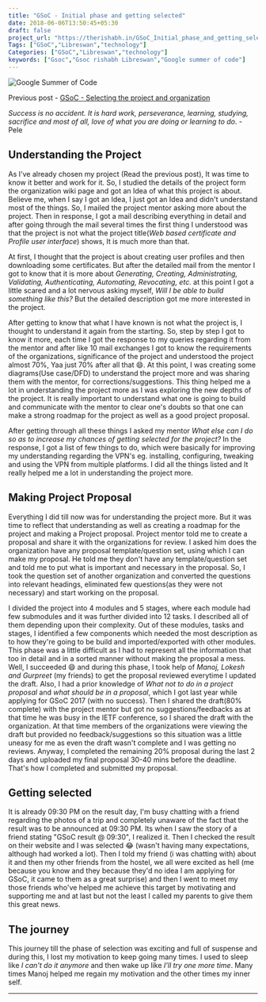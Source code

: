 ```yaml
---
title: "GSoC - Initial phase and getting selected"
date: 2018-06-06T13:50:45+05:30
draft: false
project_url: "https://therishabh.in/GSoC_Initial_phase_and_getting_selected/"
Tags: ["GSoC","Libreswan","technology"]
Categories: ["GSoC","Libreswan","technology"]
keywords: ["Gsoc","Gsoc rishabh Libreswan","Google summer of code"]
---
```


![Google Summer of Code](https://therishabh.in/gsoc-logo.svg)


Previous post - [GSoC - Selecting the project and organization](https://therishabh.in/gsoc_selecting_the_project_and_organization/)

*Success is no accident. It is hard work, perseverance, learning, studying, sacrifice and most of all, love of what you are doing or learning to do*. - Pele

## Understanding the Project
As I've already chosen my project (Read the previous post), It was time to know it better and work for it.
So, I studied the details of the project form the organization wiki page and got an Idea of what this project is about. Believe me, when I say I got an Idea, I just got an Idea and didn't understand most of the things. So, I mailed the project mentor asking more about the project. Then in response, I got a mail describing everything in detail and after going through the mail several times the first thing I understood was that the project is not what the project title(*Web based certificate and Profile user interface*) shows, It is much more than that.

At first, I thought that the project is about creating user profiles and then downloading some certificates. But after the detailed mail from the mentor I got to know that it is more about *Generating, Creating, Administrating, Validating, Authenticating, Automating, Revocating, etc.* at this point I got a little scared and a lot nervous asking myself, *Will I be able to build something like this?* But the detailed description got me more interested in the project.

After getting to know that what I have known is not what the project is, I thought to understand it again from the starting.
So, step by step I got to know it more, each time I got the response to my queries regarding it from the mentor and after like 10 mail exchanges I got to know the requirements of the organizations, significance of the project and understood the project almost 70%, Yaa just 70% after all that :smile:. At this point, I was creating some diagrams(Use case/DFD) to understand the project more and was sharing them with the mentor, for corrections/suggestions. This thing helped me a lot in understanding the project more as I was exploring the new depths of the project.
It is really important to understand what one is going to build and communicate with the mentor to clear one's doubts so that one can make a strong roadmap for the project as well as a good project proposal.

After getting through all these things I asked my mentor *What else can I do so as to increase my chances of getting selected for the project?* In the response, I got a list of few things to do, which were basically for improving my understanding regarding the VPN's eg. installing, configuring, tweaking and using the VPN from multiple platforms. I did all the things listed and It really helped me a lot in understanding the project more.

## Making Project Proposal
Everything I did till now was for understanding the project more. But it was time to reflect that understanding as well as creating a roadmap for the project and making a Project proposal. Project mentor told me to create a proposal and share it with the organizations for review. I asked him does the organization have any proposal template/question set, using which I can make my proposal. He told me they don't have any template/question set and told me to put what is important and necessary in the proposal. So, I took the question set of another organization and converted the questions into relevant headings, eliminated few questions(as they were not necessary) and start working on the proposal.

I divided the project into 4 modules and 5 stages, where each module had few submodules and it was further divided into 12 tasks. I described all of them depending upon their complexity. Out of these modules, tasks and stages, I identified a few components which needed the most description as to how they're going to be build and imported/exported with other modules.
This phase was a little difficult as I had to represent all the information that too in detail and in a sorted manner without making the proposal a mess. Well, I succeeded :smile: and during this phase, I took help of *Manoj, Lokesh and Gurpreet* (my friends) to get the proposal reviewed everytime I updated the draft. Also, I had a prior knowledge of *What not to do in a project proposal* and *what should be in a proposal*, which I got last year while applying for GSoC 2017 (with no success).
Then I shared the draft(80% complete) with the project mentor but got no suggestions/feedbacks as at that time he was busy in the IETF conference, so I shared the draft with the organization. At that time members of the organizations were viewing the draft but provided no feedback/suggestions so this situation was a little uneasy for me as even the draft wasn't complete and I was getting no reviews. Anyway, I completed the remaining 20% proposal during the last 2 days and uploaded my final proposal 30-40 mins before the deadline. That's how I completed and submitted my proposal.

## Getting selected
It is already 09:30 PM on the result day, I'm busy chatting with a friend regarding the photos of a trip and completely unaware of the fact that the result was to be announced at 09:30 PM. Its when I saw the story of a friend stating "GSoC result @ 09:30", I realized it. Then I checked the result on their website and I was selected :joy: (wasn't having many expectations, although had worked a lot). Then I told my friend (i was chatting with) about it and then my other friends from the hostel, we all were excited as hell (me because you know and they because they'd no idea I am applying for GSoC, it came to them as a great surprise) and then I went to meet my those friends who've helped me achieve this target by motivating and supporting me and at last but not the least I called my parents to give them this great news.

## The journey
This journey till the phase of selection was exciting and full of suspense and during this, I lost my motivation to keep going many times. I used to sleep like *I can't do it anymore* and then wake up like *I'll try one more time*. Many times Manoj helped me regain my motivation and the other times my inner self.

___________________________________________
